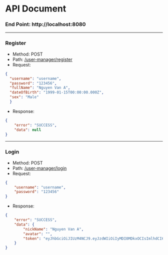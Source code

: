 # API Document
### End Point: http://localhost:8080

---
### Register
+ Method: POST
+ Path: [/user-manager/register]()
+ Request:
```json
{
  "username": "username",
  "password": "123456",
  "fullName": "Nguyen Van A",
  "dateOfBirth": "1999-01-15T00:00:00.000Z",
  "sex": "Male"
  }
```
+ Response:
```json
{
    "error": "SUCCESS",
    "data": null
}
```

---
### Login
+ Method: POST
+ Path: [/user-manager/login]()
+ Request:
```json
{
    "username": "username",
    "password": "123456"
}
```
+ Response:
```json
{
    "error": "SUCCESS",
    "data": {
        "nickName": "Nguyen Van A",
        "avatar": "",
        "token": "eyJhbGciOiJIUzM4NCJ9.eyJzdWIiOiIyMDI0MDkxOCIsImlhdCI6MTcyNTc2OTcwNCwiZXhwIjoxNzI1ODU2MTA0fQ.79FZQEE2LpdSx7_IQkSN5nxQ7DsfjZ99YvWCw9hNqTtiFeyizXTAjl_QQnlaj_Bq"
    }
}
```